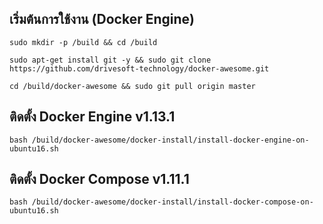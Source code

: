 เริ่มต้นการใช้งาน (Docker Engine)
---------------------------------------------------

```
sudo mkdir -p /build && cd /build

sudo apt-get install git -y && sudo git clone https://github.com/drivesoft-technology/docker-awesome.git

cd /build/docker-awesome && sudo git pull origin master
```


ติดตั้ง Docker Engine v1.13.1
---------------------------------------------------

```
bash /build/docker-awesome/docker-install/install-docker-engine-on-ubuntu16.sh
```


ติดตั้ง Docker Compose v1.11.1
---------------------------------------------------

```
bash /build/docker-awesome/docker-install/install-docker-compose-on-ubuntu16.sh
```
